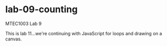 # lab-09-counting
MTEC1003 Lab 9

This is lab 11...we're continuing with JavaScript for loops and drawing on a canvas.